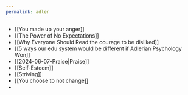 ```yaml
---
permalink: adler
---
```



- [[You made up your anger]]
- [[The Power of No Expectations]]
- [[Why Everyone Should Read the courage to be disliked]]
- [[5 ways our edu system would be different if Adlerian Psychology Won]]
- [[2024-06-07-Praise|Praise]]
- [[Self-Esteem]]
- [[Striving]]
- [[You choose to not change]]
- 
